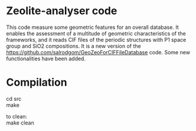 # Zeolite-analyser code

This code measure some geometric features for an overall database. It enables the assessment of a multitude of geometric characteristics of the frameworks, and it reads CIF files of the periodic structures with P1 space group and SiO2 compositions.  It is a new version of the https://github.com/salrodgom/GeoZeoForCIFFileDatabase code. Some new functionalities have been added.

Compilation
===========
cd src<br>
make 

to clean:<br>
make clean
